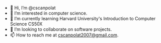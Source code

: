 - 👋 Hi, I’m @cscanpolat
- 👀 I’m interested in computer science.
- 🌱 I’m currently learning Harvard University's Introduction to Computer Science CS50X
- 💞️ I’m looking to collaborate on software projects.
- 📫 How to reach me at cscanpolat2007@gmail.com.

<!---
cscanpolat/cscanpolat is a ✨ special ✨ repository because its `README.md` (this file) appears on your GitHub profile.
You can click the Preview link to take a look at your changes.
--->
